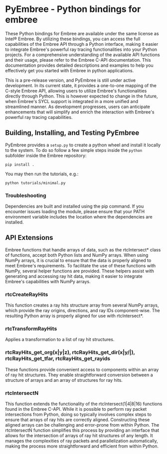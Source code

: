 # PyEmbree - Python bindings for embree

These Python bindings for Embree are available under the same license as Intel® Embree. 
By utilizing these bindings, you can access the full capabilities of the Embree API through a Python interface, making it easier to integrate Embree's powerful ray tracing functionalities into your Python projects. 
For a comprehensive understanding of the available API functions and their usage, please refer to the Embree C-API documentation. 
This documentation provides detailed descriptions and examples to help you effectively get you started with Embree in python applications.

This is a pre-release version, and PyEmbree is still under active development. 
In its current state, it provides a one-to-one mapping of the C-style Embree API, allowing users to utilize Embree's functionalities directly through Python. 
This is however expected to change in the future, when Embree's SYCL support is integrated in a more unified and streamlined manner. 
As development progresses, users can anticipate enhancements that will simplify and enrich the interaction with Embree's powerful ray tracing capabilities.


## Building, Installing, and Testing PyEmbree

PyEmbree provides a `setup.py` to create a python wheel and install it locally to the system.
To do so follow a few simple steps inside the `python` subfolder inside the Embree repository:

```
pip install .
```

You may then run the tutorials, e.g.:

```
python tutorials/minimal.py
```

### Troubleshooting

Dependencies are built and installed using the pip command. 
If you encounter issues loading the module, please ensure that your PATH environment variable includes the location where the dependencies are installed.


## API Extensions

Embree functions that handle arrays of data, such as the rtcIntersect* class of functions, accept both Python lists and NumPy arrays. 
When using NumPy arrays, it is crucial to ensure that the data is properly aligned to meet Embree's requirements. 
To facilitate the use of these functions with NumPy, several helper functions are provided. 
These helpers assist with generating and accessing ray hit data, making it easier to integrate Embree's capabilities with NumPy arrays.

### rtcCreateRayHits

This function creates a ray hits structure array from several NumPy arrays, which provide the ray origins, directions, and ray IDs component-wise. 
The resulting Python array is properly aligned for use with rtcIntersect*.

### rtcTransformRayHits

Applies a transformation to a list of ray hit structures.

### rtcRayHits_get_org(x|y|z), rtcRayHits_get_dir(x|y/|), rtcRayHits_get_tfar, rtcRayHits_get_rayids

These functions provide convenient access to components within an array of ray hit structures. 
They enable straightforward conversion between a structure of arrays and an array of structures for ray hits.

### rtcIntersectN

This function extends the functionality of the rtcIntersect(1|4|8|16) functions found in the Embree C-API. 
While it is possible to perform ray packet intersections from Python, doing so typically involves complex steps to ensure that arrays of ray hits are correctly aligned. 
Constructing these aligned arrays can be challenging and error-prone from within Python. 
The rtcIntersectN function simplifies this process by providing an interface that allows for the intersection of arrays of ray hit structures of any length. 
It manages the complexities of ray packets and parallelization automatically, making the process more straightforward and efficient from within Python.